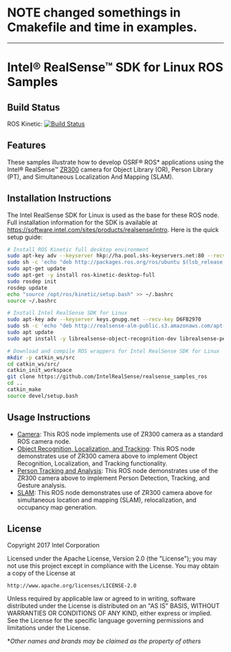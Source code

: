 # NOTE changed somethings in Cmakefile and time in examples.





















---

# Intel® RealSense™ SDK for Linux ROS Samples

## Build Status
ROS Kinetic: [![Build Status](https://travis-ci.org/IntelRealSense/realsense_samples_ros.svg?branch=master)](https://travis-ci.org/IntelRealSense/realsense_samples_ros)

## Features
These samples illustrate how to develop OSRF&reg; ROS* applications using the Intel® RealSense™ [ZR300](http://click.intel.com/intelr-realsensetm-development-kit-featuring-the-zr300.html) camera for Object Library (OR), Person Library (PT), and Simultaneous Localization And Mapping (SLAM).

## Installation Instructions

The Intel RealSense SDK for Linux is used as the base for these ROS node.  Full installation information for the SDK is available at https://software.intel.com/sites/products/realsense/intro. Here is the quick setup guide:

```bash
# Install ROS Kinetic full desktop environment
sudo apt-key adv --keyserver hkp://ha.pool.sks-keyservers.net:80 --recv-key 421C365BD9FF1F717815A3895523BAEEB01FA116
sudo sh -c 'echo "deb http://packages.ros.org/ros/ubuntu $(lsb_release -sc) main" > /etc/apt/sources.list.d/ros-latest.list'
sudo apt-get update
sudo apt-get -y install ros-kinetic-desktop-full
sudo rosdep init
rosdep update
echo "source /opt/ros/kinetic/setup.bash" >> ~/.bashrc
source ~/.bashrc

# Install Intel RealSense SDK for Linux
sudo apt-key adv --keyserver keys.gnupg.net --recv-key D6FB2970 
sudo sh -c 'echo "deb http://realsense-alm-public.s3.amazonaws.com/apt-repo xenial main" > /etc/apt/sources.list.d/realsense-latest.list'
sudo apt update 
sudo apt install -y librealsense-object-recognition-dev librealsense-persontracking-dev librealsense-slam-dev libopencv-dev

# Download and compile ROS wrappers for Intel RealSense SDK for Linux
mkdir -p catkin_ws/src
cd catkin_ws/src/
catkin_init_workspace 
git clone https://github.com/IntelRealSense/realsense_samples_ros
cd ..
catkin_make
source devel/setup.bash
```

## Usage Instructions
- [Camera](realsense_ros_camera/README.md): This ROS node implements use of ZR300 camera as a standard ROS camera node.
- [Object Recognition, Localization, and Tracking](realsense_ros_object/README.md): This ROS node demonstrates use of ZR300 camera above to implement Object Recognition, Localization, and Tracking functionality.
- [Person Tracking and Analysis](realsense_ros_person/README.md): This ROS node demonstrates use of the ZR300 camera above to implement Person Detection, Tracking, and Gesture analysis.
- [SLAM](realsense_ros_slam/README.md): This ROS node demonstrates use of ZR300 camera above for simultaneous location and mapping (SLAM), relocalization, and occupancy map generation.

## License
Copyright 2017 Intel Corporation

Licensed under the Apache License, Version 2.0 (the "License");
you may not use this project except in compliance with the License.
You may obtain a copy of the License at

    http://www.apache.org/licenses/LICENSE-2.0

Unless required by applicable law or agreed to in writing, software
distributed under the License is distributed on an "AS IS" BASIS,
WITHOUT WARRANTIES OR CONDITIONS OF ANY KIND, either express or implied.
See the License for the specific language governing permissions and
limitations under the License.

**Other names and brands may be claimed as the property of others*
